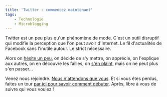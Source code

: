 ```yaml
---
title: 'Twitter : commencez maintenant'
tags:
    - Technologie
    - Microblogging
---
```


Twitter est un peu plus qu'un phénomène de mode. C'est un outil disruptif qui modifie la perception que l'on peut avoir d'Internet. Le fil d'actualités de Facebook sans l'inutile autour. Le strict nécessaire.

<!-- more -->

Alors on [hésite un peu](/2007/11/twitter-or-not-twitter-that-is-the-blogger-question/), on décide de s'y mettre, on apprécie, on l'explique aux autres, on en découvre les failles, on [s'en plaint](/2009/02/twitter-ce-megaphone/), mais on ne peut plus s'en passer…

Venez nous rejoindre. [Nous n'attendons que vous](https://twitter.com/). Et si vous êtes perdus, faites un tour [par ici pour savoir comment débuter](http://www.aspectgeek.com/tech/twitter). Après, libre à vous de suivre qui vous voulez&nbsp;!
